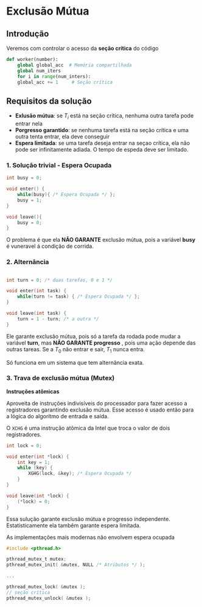 # Exclusão Mútua

## Introdução

Veremos com controlar o acesso da **seção crítica** do código

```python
def worker(number):
    global global_acc  # Memória compartilhada
    global num_iters
    for i in range(num_inters):
    global_acc += 1     # Seção crítica
```

## Requisitos da solução

* **Exlusão mútua**: se $T_i$ está na seção crítica, nenhuma outra tarefa pode entrar nela
* **Porgresso garantido**: se nenhuma tarefa está na seção crítica e uma outra tenta entrar, ela deve conseguir
* **Espera limitada**: se uma tarefa deseja entrar na seçao crítica, ela não pode ser infinitamente adiada. O tempo de espeda deve ser limitado.

### 1. Solução trivial - Espera Ocupada

```C
int busy = 0;

void enter() {
    while(busy){ /* Espera Ocupada */ };
    busy = 1;
}

void leave(){
    busy = 0;
}
```

O problema é que ela **NÃO GARANTE** exclusão mútua, pois a variável **busy** é vuneravel á condição de corrida.

### 2. Alternância

```C

int turn = 0; /* duas tarefas, 0 e 1 */

void enter(int task) {
    while(turn != task) { /* Espera Ocupada */ };
}

void leave(int task) {
    turn = 1 - turn; /* a outra */
}

```

Ele garante exclusão mútua, pois só a tarefa da rodada pode mudar a variável **turn**, mas **NÃO GARANTE progresso** , pois uma ação depende das outras tareas. Se a $T_0$ não entrar e sair, $T_1$ nunca entra.

Só funciona em um sistema que tem alternância exata.

### 3. Trava de exclusão mútua (Mutex)

**Instruções atômicas**

Aproveita de instruções indivisíveis do processador para fazer acesso a registradores garantindo exclusão mútua. Esse acesso é usado então para a lógica do algorítmo de entrada e saída.

O `XCHG` é uma instrução atômica da Intel que troca o valor de dois registradores.

```C
int lock = 0;

void enter(int *lock) {
    int key = 1;
    while (key) {
        XGHG(lock, &key); /* Espera Ocupada */
    }
}

void leave(int *lock) {
    (*lock) = 0;
}
```

Essa sulução garante exclusão mútua e progresso independente. Estatisticamente ela tambêm garante espera limitada.

As implementações mais modernas não envolvem espera ocupada

```C
#include <pthread.h>

pthread_mutex_t mutex;
pthread_mutex_init( &mutex, NULL /* Atributos */ );

...

pthread_mutex_lock( &mutex );
// seção crítica
pthread_mutex_unlock( &mutex );

```

